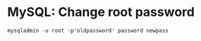MySQL: Change root password
===========================

```
mysqladmin -u root -p'oldpassword' password newpass
```
